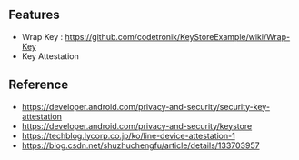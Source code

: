 ## Features
- Wrap Key : https://github.com/codetronik/KeyStoreExample/wiki/Wrap-Key
- Key Attestation

## Reference
- https://developer.android.com/privacy-and-security/security-key-attestation
- https://developer.android.com/privacy-and-security/keystore
- https://techblog.lycorp.co.jp/ko/line-device-attestation-1
- https://blog.csdn.net/shuzhuchengfu/article/details/133703957
